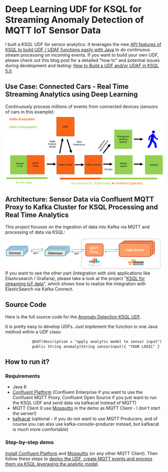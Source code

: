 # Deep Learning UDF for KSQL for Streaming Anomaly Detection of MQTT IoT Sensor Data

I built a KSQL UDF for sensor analytics. It leverages the new [API features of KSQL to build UDF / UDAF functions easily with Java](https://docs.confluent.io/current/ksql/docs/udf.html) to do continuous stream processing on incoming events.
If you want to build your own UDF, please check out this blog post for a detailed "how to" and potential issues during development and testing: [How to Build a UDF and/or UDAF in KSQL 5.0](https://www.confluent.io/blog/build-udf-udaf-ksql-5-0).
 
## Use Case: Connected Cars - Real Time Streaming Analytics using Deep Learning
Continuously process millions of events from connected devices (sensors of cars in this example):
![](pictures/Connected_Cars_IoT_Deep_Learning.png)

## Architecture: Sensor Data via Confluent MQTT Proxy to Kafka Cluster for KSQL Processing and Real Time Analytics
This project focuses on the ingestion of data into Kafka via MQTT and processing of data via KSQL:
![](pictures/MQTT_Proxy_Confluent_Cloud.png)
If you want to see the other part (integration with sink applications like Elasticsearch / Grafana), please take a look at the project "[KSQL for streaming IoT data](https://github.com/kaiwaehner/ksql-fork-with-deep-learning-function)", which shows how to realize the integration with ElasticSearch via Kafka Connect.

## Source Code
Here is the full source code for the [Anomaly Detection KSQL UDF](https://github.com/kaiwaehner/ksql-udf-deep-learning-mqtt-iot/blob/master/src/main/java/com/github/megachucky/kafka/streams/machinelearning/Anomaly.java).

It is pretty easy to develop UDFs. Just implement the function in one Java method within a UDF class:

                @Udf(description = "apply analytic model to sensor input")
                public String anomaly(String sensorinput){ "YOUR LOGIC" }



## How to run it?

### Requirements
- Java 8
- [Confluent Platform](https://www.confluent.io/download/) (Confluent Enterprise if you want to use the Confluent MQTT Proxy, Confluent Open Source if you just want to run the KSQL UDF and send data via kafkacat instead of MQTT)
- MQTT Client (I use [Mosquitto](https://mosquitto.org/download/) in the demo as MQTT Client - I don't start the server!)
- [kafkacat](https://github.com/edenhill/kafkacat) (optional - if you do not want to use MQTT Producers, and of course you can also use kafka-console-producer instead, but kafkacat is much more comfortable)

### Step-by-step demo
[Install Confluent Platform](https://www.confluent.io/download/) and [Mosquitto](https://mosquitto.org/download/) (or any other MQTT Client). Then follow these steps to [deploy the UDF, create MQTT events and process them via KSQL leveraging the analytic model](https://github.com/kaiwaehner/ksql-udf-deep-learning-mqtt-iot/blob/master/live-demo.adoc).





